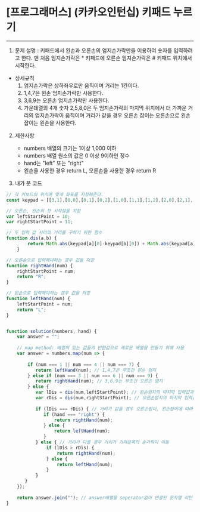# [프로그래머스] (카카오인턴십) 키패드 누르기
---
1. 문제 설명 : 키패드에서 왼손과 오른손의 엄지손가락만을 이용하여 숫자를 입력하려고 한다. 맨 처음 엄지손가락은 * 키패드에 오른손 엄지손가락은 # 키패드 위치에서 시작한다. 
- 상세규칙
  1. 엄지손가락은 상하좌우로만 움직이며 거리는 1칸이다.
  2. 1,4,7은 왼손 엄지손가락만 사용한다.
  3. 3,6,9는 오른손 엄지손가락만 사용한다.
  4. 가운데열의 4개 숫자 2,5,8,0은 두 엄지손가락의 마지막 위치에서 더 가까운 거리의 엄지손가락이 움직이며 거리가 같을 경우 오른손 잡이는 오른손으로 왼손잡이는 왼손을 사용한다.

2. 제한사항
   - numbers 배열의 크기는 1이상 1,000 이하
   - numbers 배열 원소의 값은 0 이상 9이하인 정수
   - hand는 "left" 또는 "right"
   - 왼손을 사용한 경우 return L, 오른손을 사용한 경우 return R


3. 내가 푼 코드
```javascript
// 각 키보드의 위치에 맞게 좌표를 지정해준다.
const keypad = [[3,1],[0,0],[0,1],[0,2],[1,0],[1,1],[1,2],[2,0],[2,1],[2,2],[3,0],[3,2]];

// 오른손, 왼손의 첫 시작점을 지정
var leftStartPoint = 10;
var rightStartPoint = 11;

// 두 입력 값 사이의 거리를 구하기 위한 함수
function dis(a,b) {
        return Math.abs(keypad[a][0]-keypad[b][0]) + Math.abs(keypad[a][1]-keypad[b][1]);
    }

// 오른손으로 입력해야하는 경우 값을 저장
function rightHand(num) {
    rightStartPoint = num;
    return "R";
}

// 왼손으로 입력해야하는 경우 값을 저장
function leftHand(num) {
    leftStartPoint = num;
    return "L";
}


function solution(numbers, hand) {
    var answer = "";
    
    // map method: 배열의 있는 값들의 반환값으로 새로운 배열을 만들기 위해 사용
    var answer = numbers.map(num => {
        
        if (num === 1 || num === 4 || num === 7) {
           return leftHand(num); // 1,4,7은 무조건 왼손 엄지
        } else if (num === 3 || num === 6 || num === 9) {
           return rightHand(num); // 3,6,9는 무조건 오른손 엄지
        } else {
           var lDis = dis(num,leftStartPoint); // 왼손엄지의 마지막 입력값과의 거리
           var rDis = dis(num,rightStartPoint); // 오른손엄지의 마지막 입력값과의 거리
           
           if (lDis === rDis) { // 거리가 같을 경우 오른손잡이, 왼손잡이에 따라 반환값이 달라짐
              if (hand === "right") {
                  return rightHand(num);
              } else {
                  return leftHand(num);
              }
           } else { // 거리가 다를 경우 거리가 가까운쪽의 손가락이 이동
               if (lDis > rDis) {
                   return rightHand(num);
               } else {
                   return leftHand(num);
               }
           }
       }
    });
    
    return answer.join(""); // answer배열을 seperator없이 연결된 문자열 리턴
}
```